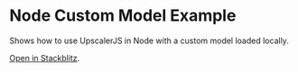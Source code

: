 # Node Custom Model Example

Shows how to use UpscalerJS in Node with a custom model loaded locally.

[Open in Stackblitz](https://githubbox.com/thekevinscott/upscalerjs/tree/main/examples/nodejs-custom-model).
